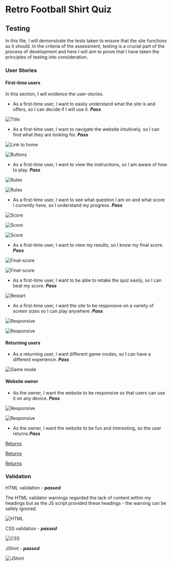 # Retro Football Shirt Quiz

## Testing

In this file, I will demonstrate the tests taken to ensure that the site functions as it should. In the criteria of the assessment, testing is a crucial part of the process of development and here I will aim to prove that I have taken the principles of testing into consideration.

### User Stories

#### First-time users

In this section, I will evidence the user-stories.

- As a first-time user, I want to easily understand what the site is and offers, so I can decide if I will use it. ***Pass***

![Title](documentation/user-stories/home-title.png)

- As a first-time user, I want to navigate the website intuitively, so I can find what they are looking for. ***Pass***

![Link to home](documentation/user-stories/navigation-1.png)

![Buttons](documentation/user-stories/navigation-2.png)

- As a first-time user, I want to view the instructions, so I am aware of how to play. ***Pass***

![Rules](documentation/rules.png)

![Rules](documentation/game-selection.png)

- As a first-time user, I want to see what question I am on and what score I currently have, so I understand my progress. ***Pass***

![Score](documentation/user-stories/score-evidence.png)

![Score](documentation/user-stories/score-evidence-2.png)

![Score](documentation/user-stories/score-evidence-3.png)

- As a first-time user, I want to view my results, so I know my final score. ***Pass***

![Final-score](documentation/results-1.png)

![Final-score](documentation/results-3.png)

- As a first-time user, I want to be able to retake the quiz easily, so I can beat my score. ***Pass***

![Restart](documentation/restart.png)

- As a first-time user, I want the site to be responsive on a variety of screen sizes so I can play anywhere. ***Pass***

![Responsive](documentation/mobile-responsive.png)

![Responsive](documentation/tablet-responsive.png)

#### Returning users

- As a returning user, I want different game modes, so I can have a different experience. ***Pass***

![Game mode](documentation/game-selection.png)

#### Website owner

- As the owner, I want the website to be responsive so that users can use it on any device. ***Pass***

![Responsive](documentation/mobile-responsive.png)

![Responsive](documentation/tablet-responsive.png)

- As the owner, I want the website to be fun and interesting, so the user returns.***Pass***

[Returns](documentation/results-4.png)

[Returns](documentation/results-1.png)

[Returns](documentation/game-selection.png)

### Validation

HTML validation - ***passed***

The HTML validator warnings regarded the lack of content within my headings but as the JS script provided these headings - the warning can be safely ignored.

![HTML](documentation/html-validation.png)

CSS validation - ***passed***

![CSS](documentation/css-evidence.png)

JShint - ***passed***

![JShint](documentation/jshint-1.png)



